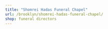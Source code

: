 ```yaml
---
title: "Shomrei Hadas Funeral Chapel"
url: /brooklyn/shomrei-hadas-funeral-chapel/
shop: funeral directors
---
```

